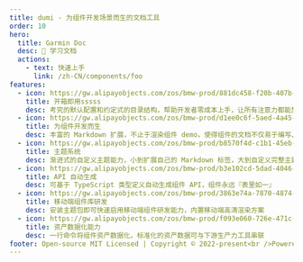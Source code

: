 ```yaml
---
title: dumi - 为组件开发场景而生的文档工具
order: 10
hero:
  title: Garmin Doc
  desc: 📖 学习文档
  actions:
    - text: 快速上手
      link: /zh-CN/components/foo
features:
  - icon: https://gw.alipayobjects.com/zos/bmw-prod/881dc458-f20b-407b-947a-95104b5ec82b/k79dm8ih_w144_h144.png
    title: 开箱即用sssss
    desc: 考究的默认配置和约定式的目录结构，帮助开发者零成本上手，让所有注意力都能放在文档编写和组件开发上
  - icon: https://gw.alipayobjects.com/zos/bmw-prod/d1ee0c6f-5aed-4a45-a507-339a4bfe076c/k7bjsocq_w144_h144.png
    title: 为组件开发而生
    desc: 丰富的 Markdown 扩展，不止于渲染组件 demo，使得组件的文档不仅易于编写、管理，还好看、好用
  - icon: https://gw.alipayobjects.com/zos/bmw-prod/b8570f4d-c1b1-45eb-a1da-abff53159967/kj9t990h_w144_h144.png
    title: 主题系统
    desc: 渐进式的自定义主题能力，小到扩展自己的 Markdown 标签，大到自定义完整主题包，全由你定
  - icon: https://gw.alipayobjects.com/zos/bmw-prod/b3e102cd-5dad-4046-a02a-be33241d1cc7/kj9t8oji_w144_h144.png
    title: API 自动生成
    desc: 可基于 TypeScript 类型定义自动生成组件 API，组件永远『表里如一』
  - icon: https://gw.alipayobjects.com/zos/bmw-prod/3863e74a-7870-4874-b1e1-00a8cdf47684/kj9t7ww3_w144_h144.png
    title: 移动端组件库研发
    desc: 安装主题包即可快速启用移动端组件研发能力，内置移动端高清渲染方案
  - icon: https://gw.alipayobjects.com/zos/bmw-prod/f093e060-726e-471c-a53e-e988ed3f560c/kj9t9sk7_w144_h144.png
    title: 资产数据化能力
    desc: 一行命令将组件资产数据化，标准化的资产数据可与下游生产力工具串联
footer: Open-source MIT Licensed | Copyright © 2022-present<br />Powered by self
---
```


[comment]: <> (## 轻松上手)

[comment]: <> (手动创建第一篇文档)

[comment]: <> (```bash)

[comment]: <> (// 创建组件开发的目录)

[comment]: <> ($ mkdir library && cd library)

[comment]: <> (// 安装 dumi)

[comment]: <> ($ npm i dumi)

[comment]: <> (// 创建文档)

[comment]: <> ($ mkdir docs && echo '# Hello dumi!' > docs/index.md)

[comment]: <> (// 预览文档)

[comment]: <> ($ npx dumi dev)

[comment]: <> (```)

[comment]: <> (## 反馈与共建)

[comment]: <> (请访问 [GitHub]&#40;https://github.com/umijs/dumi&#41; 或加入讨论群：)

[comment]: <> (<div>)

[comment]: <> ( <img data-type="dingtalk" src="https://gw.alipayobjects.com/zos/bmw-prod/ec249703-be12-416c-8f33-297e47d9439c/kjy5ls84_w1004_h1346.png" width="300" />)

[comment]: <> ( <img data-type="wechat" src="https://gw.alipayobjects.com/zos/bmw-prod/c18bc2a5-719a-48ca-b225-c79ef88bfb43/k7m10ymd_w1004_h1346.jpeg" width="300" />)

[comment]: <> (</div>)
